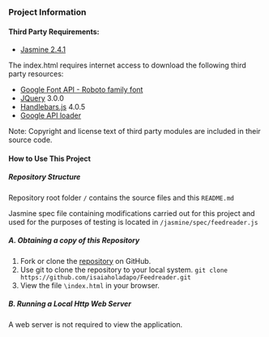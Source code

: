 ### Project Information

#### Third Party Requirements:

* [Jasmine 2.4.1](http://jasmine.github.io/2.4/introduction.html)

The index.html requires internet access to download the following third party resources:
* [Google Font API - Roboto family font](https://fonts.google.com/specimen/Roboto?query=Roboto)
* [JQuery](http://jquery.com/) 3.0.0
* [Handlebars.js](http://handlebarsjs.com/) 4.0.5
* [Google API loader](https://developers.google.com/loader/)

Note: Copyright and license text of third party modules are included in their source code.

#### How to Use This Project
##### Repository Structure

Repository root folder `/` contains the source files and this `README.md`

Jasmine spec file containing modifications carried out for this project and used for the purposes of testing is located in `/jasmine/spec/feedreader.js`

##### A. Obtaining a copy of this Repository

1.  Fork or clone the [repository](https://github.com/isaiaholadapo/Feedreader.git) on GitHub.
1. Use git to clone the repository to your local system. `git clone https://github.com/isaiaholadapo/Feedreader.git`
1. View the file `\index.html` in your browser.


##### B. Running a Local Http Web Server

 A web server is not required to view the application.